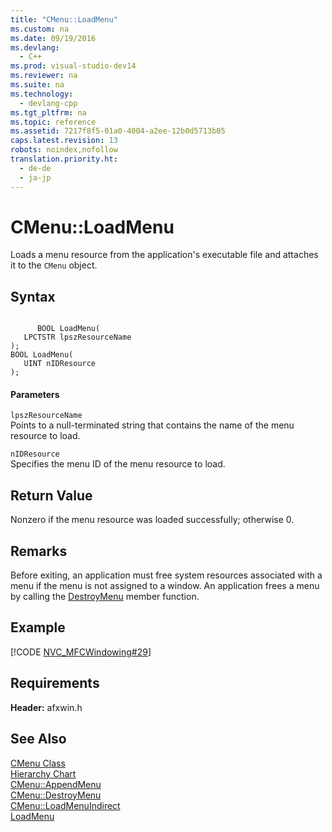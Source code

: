 ```yaml
---
title: "CMenu::LoadMenu"
ms.custom: na
ms.date: 09/19/2016
ms.devlang: 
  - C++
ms.prod: visual-studio-dev14
ms.reviewer: na
ms.suite: na
ms.technology: 
  - devlang-cpp
ms.tgt_pltfrm: na
ms.topic: reference
ms.assetid: 7217f8f5-01a0-4004-a2ee-12b0d5713b05
caps.latest.revision: 13
robots: noindex,nofollow
translation.priority.ht: 
  - de-de
  - ja-jp
---
```

# CMenu::LoadMenu
Loads a menu resource from the application's executable file and attaches it to the `CMenu` object.  
  
## Syntax  
  
```  
  
      BOOL LoadMenu(  
   LPCTSTR lpszResourceName   
);  
BOOL LoadMenu(  
   UINT nIDResource   
);  
```  
  
#### Parameters  
 `lpszResourceName`  
 Points to a null-terminated string that contains the name of the menu resource to load.  
  
 `nIDResource`  
 Specifies the menu ID of the menu resource to load.  
  
## Return Value  
 Nonzero if the menu resource was loaded successfully; otherwise 0.  
  
## Remarks  
 Before exiting, an application must free system resources associated with a menu if the menu is not assigned to a window. An application frees a menu by calling the [DestroyMenu](../vs140/CMenu--DestroyMenu.md) member function.  
  
## Example  
 [!CODE [NVC_MFCWindowing#29](../CodeSnippet/VS_Snippets_Cpp/NVC_MFCWindowing#29)]  
  
## Requirements  
 **Header:** afxwin.h  
  
## See Also  
 [CMenu Class](../vs140/CMenu-Class.md)   
 [Hierarchy Chart](../vs140/Hierarchy-Chart.md)   
 [CMenu::AppendMenu](../vs140/CMenu--AppendMenu.md)   
 [CMenu::DestroyMenu](../vs140/CMenu--DestroyMenu.md)   
 [CMenu::LoadMenuIndirect](../vs140/CMenu--LoadMenuIndirect.md)   
 [LoadMenu](http://msdn.microsoft.com/library/windows/desktop/ms647990)